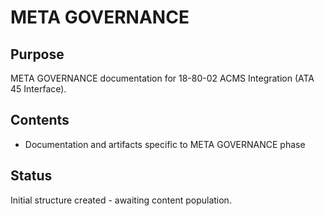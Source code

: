 # META GOVERNANCE

## Purpose
META GOVERNANCE documentation for 18-80-02 ACMS Integration (ATA 45 Interface).

## Contents
- Documentation and artifacts specific to META GOVERNANCE phase

## Status
Initial structure created - awaiting content population.
